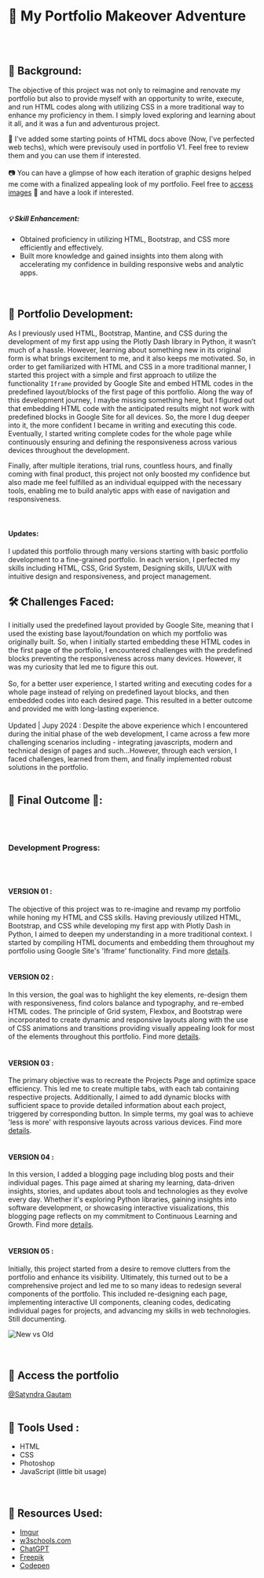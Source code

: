 # 🎨 My Portfolio Makeover Adventure
<br><br>

## 🌟 Background:
The objective of this project was not only to reimagine and renovate my portfolio but also to provide myself with an opportunity to write, execute, and run HTML codes 
along with utilizing CSS in a more traditional way to enhance my proficiency in them. I simply loved exploring and learning about it all, and it was a fun and adventurous project.

📁 I've added some starting points of HTML docs above (Now, I've perfected web techs), which were previsouly used in portfolio V1. Feel free to review them and you can use them if interested.<br><br>
📷 You can have a glimpse of how each iteration of graphic designs helped me come with a finalized appealing look of my portfolio. Feel free to [access images](https://imgur.com/a/oVnPeqP) 🔗 and have a look if interested. 
<br><br>

##### 💡 Skill Enhancement:
* Obtained proficiency in utilizing HTML, Bootstrap, and CSS more efficiently and effectively.
* Built more knowledge and gained insights into them along with accelerating my confidence in building responsive webs and analytic apps.
<br><br><br>

## 🚀 Portfolio Development:
As I previously used HTML, Bootstrap, Mantine, and CSS during the development of my first app using the Plotly Dash library in Python, it wasn’t much of a hassle. 
However, learning about something new in its original form is what brings excitement to me, and it also keeps me motivated. So, in order to get 
familiarized with HTML and CSS in a more traditional manner, I started this project with a simple and first approach to utilize 
the functionality `Iframe` provided by Google Site and embed HTML codes in the predefined layout/blocks of the first page of this portfolio. Along the way 
of this development journey, I maybe missing something here, but I figured out that embedding HTML code with the anticipated results might not work with predefined
blocks in Google Site for all devices. So, the more I dug deeper into it, the more confident I became in writing and executing this code. 
Eventually, I started writing complete codes for the whole page while continuously ensuring and defining the responsiveness across various devices throughout the development.

Finally, after multiple iterations, trial runs, countless hours, and finally coming with final product, this project not only boosted my confidence but also made me feel 
fulfilled as an individual equipped with the necessary tools, enabling me to build analytic apps with ease of navigation and responsiveness.
<br><br><br>

#### Updates: 
I updated this portfolio through many versions starting with basic portfolio development to a fine-grained portfolio. In each version, I perfected my skills including HTML, CSS, Grid System, 
Designing skills, UI/UX with intuitive design and responsiveness, and project management. 

## 🛠️ Challenges Faced:
I initially used the predefined layout provided by Google Site, meaning that I used the existing base layout/foundation on which my portfolio was originally built. 
So, when I initially started embedding these HTML codes in the first page of the portfolio, I encountered challenges with the predefined blocks preventing the 
responsiveness across many devices. However, it was my curiosity that led me to figure this out.
<br><br>
So, for a better user experience, I started writing and executing codes for a whole page instead of relying on predefined layout blocks, and then embedded codes 
into each desired page. This resulted in a better outcome and provided me with long-lasting experience.
<br><br>
Updated | Jupy 2024 : Despite the above experience which I encountered during the initial phase of the web development, I came across a few more challenging scenarios including - 
integrating javascripts, modern and technical design of pages and such...However, through each version, I faced challenges, learned from them, and finally implemented 
robust solutions in the portfolio. 
<br><br>

## 🎉 Final Outcome 🎉: 
<br><br>

### Development Progress:
<br><br>
#### VERSION 01 : 
The objective of this project was to re-imagine and revamp my portfolio while honing my HTML and CSS skills. Having previously utilized HTML, Bootstrap, and 
CSS while developing my first app with Plotly Dash in Python, I aimed to deepen my understanding in a more traditional context. I started by compiling HTML 
documents and embedding them throughout my portfolio using Google Site's 'Iframe' functionality. Find more [details](https://sites.google.com/view/gautamsatyndra/projects/portfolio-makeover-v1).
<br><br>
#### VERSION 02 : 
In this version, the goal was to highlight the key elements, re-design them with responsiveness, find colors balance and typography, and re-embed HTML codes. 
The principle of Grid system, Flexbox, and Bootstrap were incorporated to create dynamic and responsive layouts along with the use of CSS animations and 
transitions providing visually appealing look for most of the elements throughout this portfolio. Find more [details](https://sites.google.com/view/gautamsatyndra/projects/web-dev-responsive-design-v2).
<br><br>
#### VERSION 03 : 
The primary objective was to recreate the Projects Page and optimize space efficiency. This led me to create multiple tabs, with each tab containing 
respective projects. Additionally, I aimed to add dynamic blocks with sufficient space to provide detailed information about each project, triggered 
by corresponding button. In simple terms, my goal was to achieve 'less is more' with responsive layouts across various devices. Find more [details](https://sites.google.com/view/gautamsatyndra/projects/optimize-space-efficiency-v3).
<br><br>
#### VERSION 04 : 
In this version, I added a blogging page including blog posts and their individual pages. This page aimed at sharing my learning, data-driven insights, 
stories, and updates about tools and technologies as they evolve every day. Whether it's exploring Python libraries, gaining insights into software 
development, or showcasing interactive visualizations, this blogging page reflects on my commitment to Continuous Learning and Growth. Find more [details](https://sites.google.com/view/gautamsatyndra/projects/develop-blogging-pages-v4).
<br><br>
#### VERSION 05 : 
Initially, this project started from a desire to remove clutters from the portfolio and enhance its visibility. Ultimately, this turned out to be a 
comprehensive project and led me to so many ideas to redesign several components of the portfolio. This included re-designing each page, implementing 
interactive UI components, cleaning codes, dedicating individual pages for projects, and advancing my skills in web technologies. Still documenting.


![New vs Old](https://github.com/satyndragautam/my-portfolio-makeover-adventure/blob/main/images/updated_img.png)
<br><br><br>

## 🔗 Access the portfolio 
[@Satyndra Gautam](https://sites.google.com/view/gautamsatyndra/about-me)
<br><br>


## 🧰 Tools Used : 
* HTML
* CSS
* Photoshop
* JavaScript (little bit usage) 
<br><br><br>

## 📝 Resources Used: 
* [Imgur](https://imgur.com/)
* [w3schools.com](https://www.w3schools.com/)
* [ChatGPT](https://chat.openai.com/)
* [Freepik](https://www.freepik.com/)
* [Codepen](https://codepen.io/)

<br><br><br><br><br><br><br><br><br>
